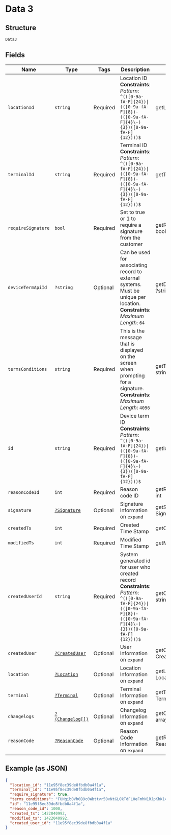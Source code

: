 
# Data 3

## Structure

`Data3`

## Fields

| Name | Type | Tags | Description | Getter | Setter |
|  --- | --- | --- | --- | --- | --- |
| `locationId` | `string` | Required | Location ID<br>**Constraints**: *Pattern*: `^(([0-9a-fA-F]{24})\|(([0-9a-fA-F]{8})-(([0-9a-fA-F]{4}\-){3})([0-9a-fA-F]{12})))$` | getLocationId(): string | setLocationId(string locationId): void |
| `terminalId` | `string` | Required | Terminal ID<br>**Constraints**: *Pattern*: `^(([0-9a-fA-F]{24})\|(([0-9a-fA-F]{8})-(([0-9a-fA-F]{4}\-){3})([0-9a-fA-F]{12})))$` | getTerminalId(): string | setTerminalId(string terminalId): void |
| `requireSignature` | `bool` | Required | Set to true or 1 to require a signature from the customer | getRequireSignature(): bool | setRequireSignature(bool requireSignature): void |
| `deviceTermApiId` | `?string` | Optional | Can be used for associating record to external systems. Must be unique per location.<br>**Constraints**: *Maximum Length*: `64` | getDeviceTermApiId(): ?string | setDeviceTermApiId(?string deviceTermApiId): void |
| `termsConditions` | `string` | Required | This is the message that is displayed on the screen when prompting for a signature.<br>**Constraints**: *Maximum Length*: `4096` | getTermsConditions(): string | setTermsConditions(string termsConditions): void |
| `id` | `string` | Required | Device term ID<br>**Constraints**: *Pattern*: `^(([0-9a-fA-F]{24})\|(([0-9a-fA-F]{8})-(([0-9a-fA-F]{4}\-){3})([0-9a-fA-F]{12})))$` | getId(): string | setId(string id): void |
| `reasonCodeId` | `int` | Required | Reason code ID | getReasonCodeId(): int | setReasonCodeId(int reasonCodeId): void |
| `signature` | [`?Signature`](../../doc/models/signature.md) | Optional | Signature Information on `expand` | getSignature(): ?Signature | setSignature(?Signature signature): void |
| `createdTs` | `int` | Required | Created Time Stamp | getCreatedTs(): int | setCreatedTs(int createdTs): void |
| `modifiedTs` | `int` | Required | Modified Time Stamp | getModifiedTs(): int | setModifiedTs(int modifiedTs): void |
| `createdUserId` | `string` | Required | System generated id for user who created record<br>**Constraints**: *Pattern*: `^(([0-9a-fA-F]{24})\|(([0-9a-fA-F]{8})-(([0-9a-fA-F]{4}\-){3})([0-9a-fA-F]{12})))$` | getCreatedUserId(): string | setCreatedUserId(string createdUserId): void |
| `createdUser` | [`?CreatedUser`](../../doc/models/created-user.md) | Optional | User Information on `expand` | getCreatedUser(): ?CreatedUser | setCreatedUser(?CreatedUser createdUser): void |
| `location` | [`?Location`](../../doc/models/location.md) | Optional | Location Information on `expand` | getLocation(): ?Location | setLocation(?Location location): void |
| `terminal` | [`?Terminal`](../../doc/models/terminal.md) | Optional | Terminal Information on `expand` | getTerminal(): ?Terminal | setTerminal(?Terminal terminal): void |
| `changelogs` | [`?(Changelog[])`](../../doc/models/changelog.md) | Optional | Changelog Information on `expand` | getChangelogs(): ?array | setChangelogs(?array changelogs): void |
| `reasonCode` | [`?ReasonCode`](../../doc/models/reason-code.md) | Optional | Reason Code Information on `expand` | getReasonCode(): ?ReasonCode | setReasonCode(?ReasonCode reasonCode): void |

## Example (as JSON)

```json
{
  "location_id": "11e95f8ec39de8fbdb0a4f1a",
  "terminal_id": "11e95f8ec39de8fbdb0a4f1a",
  "require_signature": true,
  "terms_conditions": "FUNgib0Vh0B9c0Wbttvr50vNtGLOkTdFL0eFmhN1RJpKhK14IENeDa8irp2dEk9thEcVHvVEyriQeZLs5NjNsCzqNj9JDA4RSJwK647IFtYjrNPN1nBb9bw6hoQ71oT5kpsiXGt8HcqBFVBVeDA7psIzKAyDveAw2o1hfjipkOtXrPgWun0rYwyyFuvqkT1egQYKfYDj",
  "id": "11e95f8ec39de8fbdb0a4f1a",
  "reason_code_id": 1000,
  "created_ts": 1422040992,
  "modified_ts": 1422040992,
  "created_user_id": "11e95f8ec39de8fbdb0a4f1a"
}
```

